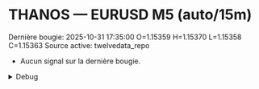# THANOS — EURUSD M5 (auto/15m)
Dernière bougie: 2025-10-31 17:35:00  O=1.15359  H=1.15370  L=1.15358  C=1.15363
Source active: twelvedata_repo

- Aucun signal sur la dernière bougie.

<details><summary>Debug</summary>

- TD_API_KEY manquant.

</details>